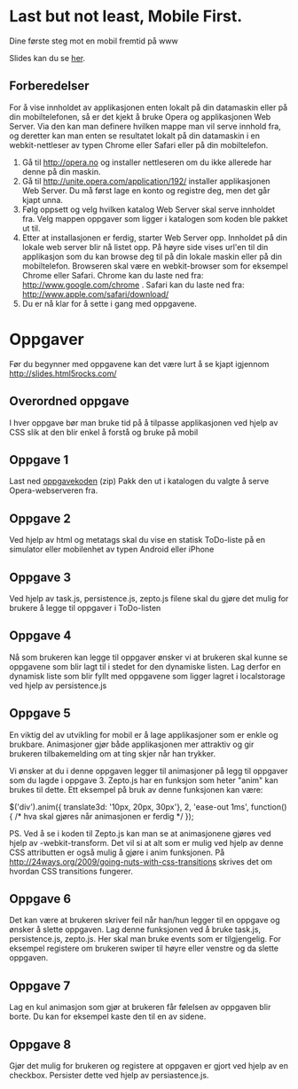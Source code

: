 # Last but not least, Mobile First.
Dine første steg mot en mobil fremtid på www

Slides kan du se [her](http://erlendfh.github.com/bekk-jskurs).

## Forberedelser

For å vise innholdet av applikasjonen enten lokalt på din datamaskin eller på din mobiltelefonen, så er det kjekt å bruke Opera og applikasjonen Web Server. Via den kan man definere hvilken mappe man vil serve innhold fra, og deretter kan man enten se resultatet lokalt på din datamaskin i en webkit-nettleser av typen Chrome eller Safari eller på din mobiltelefon. 

1. Gå til http://opera.no og installer nettleseren om du ikke allerede har denne på din maskin.
2. Gå til http://unite.opera.com/application/192/ installer applikasjonen Web Server. Du må først lage en konto og registre deg, men det går kjapt unna.
3. Følg oppsett og velg hvilken katalog Web Server skal serve innholdet fra. Velg mappen oppgaver som ligger i katalogen som koden ble pakket ut til. 
4. Etter at installasjonen er ferdig, starter Web Server opp. Innholdet på din lokale web server blir nå listet opp. På høyre side vises url'en til din applikasjon som du kan browse deg til på din lokale maskin eller på din mobiltelefon. Browseren skal være en webkit-browser som for eksempel Chrome eller Safari. Chrome kan du laste ned fra: http://www.google.com/chrome . Safari kan du laste ned fra: http://www.apple.com/safari/download/
5. Du er nå klar for å sette i gang med oppgavene.
		
# Oppgaver

Før du begynner med oppgavene kan det være lurt å se kjapt igjennom http://slides.html5rocks.com/

## Overordned oppgave

I hver oppgave bør man bruke tid på å tilpasse applikasjonen ved hjelp av CSS slik at den blir enkel å forstå og bruke på mobil

## Oppgave 1

Last ned [oppgavekoden](https://github.com/erlendfh/bekk-jskurs/zipball/master) (zip)
Pakk den ut i katalogen du valgte å serve Opera-webserveren fra.

## Oppgave 2

Ved hjelp av html og metatags skal du vise en statisk ToDo-liste på en simulator eller mobilenhet av typen Android eller iPhone

## Oppgave 3

Ved hjelp av task.js, persistence.js, zepto.js filene skal du gjøre det mulig for brukere å legge til oppgaver i ToDo-listen

## Oppgave 4

Nå som brukeren kan legge til oppgaver ønsker vi at brukeren skal kunne se oppgavene som blir lagt til i stedet for den dynamiske listen. Lag derfor en dynamisk liste som blir fyllt med oppgavene som ligger lagret i localstorage ved hjelp av persistence.js

## Oppgave 5

En viktig del av utvikling for mobil er å lage applikasjoner som er enkle og brukbare. Animasjoner gjør både applikasjonen mer attraktiv og gir brukeren tilbakemelding om at ting skjer når han trykker.

Vi ønsker at du i denne oppgaven legger til animasjoner på legg til oppgaver som du lagde i oppgave 3. Zepto.js har en funksjon som heter "anim" kan brukes til dette. Ett eksempel på bruk av denne funksjonen kan være:

$('div').anim({ translate3d: '10px, 20px, 30px'}, 2, 'ease-out 1ms', function() {
	/* hva skal gjøres når animasjonen er ferdig */
});

PS. Ved å se i koden til Zepto.js kan man se at animasjonene gjøres ved hjelp av -webkit-transform. Det vil si at alt som er mulig ved hjelp av denne CSS attributten er også mulig å gjøre i anim funksjonen. På http://24ways.org/2009/going-nuts-with-css-transitions skrives det om hvordan CSS transitions fungerer.  

## Oppgave 6

Det kan være at brukeren skriver feil når han/hun legger til en oppgave og ønsker å slette oppgaven. Lag denne funksjonen ved å bruke task.js, persistence.js, zepto.js. Her skal man bruke events som er tilgjengelig. For eksempel registere om brukeren swiper til høyre eller venstre og da slette oppgaven.

## Oppgave 7

Lag en kul animasjon som gjør at brukeren får følelsen av oppgaven blir borte. Du kan for eksempel kaste den til en av sidene.

## Oppgave 8

Gjør det mulig for brukeren og registere at oppgaven er gjort ved hjelp av en checkbox. Persister dette ved hjelp av persiastence.js.
